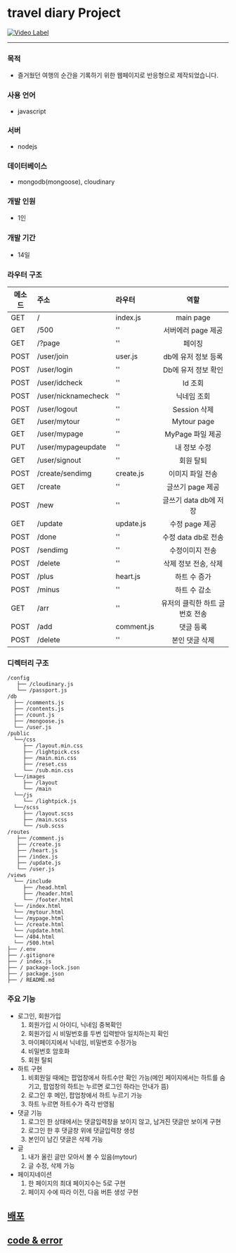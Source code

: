# travel diary Project

[![Video Label](http://img.youtube.com/vi/yGO6OGt2Zyo/0.jpg)](https://youtu.be/yGO6OGt2Zyo)

---

### 목적

- 즐거웠던 여행의 순간을 기록하기 위한 웹페이지로 반응형으로 제작되었습니다.

### 사용 언어

- javascript

### 서버

- nodejs

### 데이터베이스

- mongodb(mongoose), cloudinary

### 개발 인원

- 1인

### 개발 기간

- 14일

### 라우터 구조

| 메소드 | 주소                | 라우터     |              역할               |
| ------ | :------------------ | :--------- | :-----------------------------: |
| GET    | /                   | index.js   |            main page            |
| GET    | /500                | ''         |       서버에러 page 제공        |
| GET    | /?page              | ''         |             페이징              |
| POST   | /user/join          | user.js    |       db에 유저 정보 등록       |
| POST   | /user/login         | ''         |       Db에 유저 정보 확인       |
| POST   | /user/idcheck       | ''         |             Id 조회             |
| POST   | /user/nicknamecheck | ''         |           닉네임 조회           |
| POST   | /user/logout        | ''         |          Session 삭제           |
| GET    | /user/mytour        | ''         |           Mytour page           |
| GET    | /user/mypage        | ''         |        MyPage 파일 제공         |
| PUT    | /user/mypageupdate  | ''         |          내 정보 수정           |
| GET    | /user/signout       | ''         |            회원 탈퇴            |
| POST   | /create/sendimg     | create.js  |        이미지 파일 전송         |
| GET    | /create             | ''         |        글쓰기 page 제공         |
| POST   | /new                | ''         |      글쓰기 data db에 저장      |
| GET    | /update             | update.js  |         수정 page 제공          |
| POST   | /done               | ''         |       수정 data db로 전송       |
| POST   | /sendimg            | ''         |         수정이미지 전송         |
| POST   | /delete             | ''         |      삭제 정보 전송, 삭제       |
| POST   | /plus               | heart.js   |          하트 수 증가           |
| POST   | /minus              | ''         |          하트 수 감소           |
| GET    | /arr                | ''         | 유저의 클릭한 하트 글 번호 전송 |
| POST   | /add                | comment.js |            댓글 등록            |
| POST   | /delete             | ''         |         본인 댓글 삭제          |

### 디렉터리 구조

```
/config
   ├── /cloudinary.js
   └── /passport.js
/db
  ├── /comments.js
  ├── /contents.js
  ├── /count.js
  ├── /mongoose.js
  └── /user.js
/public
  └──/css
     ├── /layout.min.css
     ├── /lightpick.css
     ├── /main.min.css
     ├── /reset.css
     └── /sub.min.css
  └──/images
     ├── /layout
     └── /main
  └──/js
     └── /lightpick.js
  └──/scss
     ├── /layout.scss
     ├── /main.scss
     └── /sub.scss
/routes
   ├── /comment.js
   ├── /create.js
   ├── /heart.js
   ├── /index.js
   ├── /update.js
   └── /user.js
/views
  └── /include
     ├── /head.html
     ├── /header.html
     └── /footer.html
  └── /index.html
  └── /mytour.html
  └── /mypage.html
  └── /create.html
  └── /update.html
  └── /404.html
  └── /500.html
├── /.env
├── /.gitignore
├── / index.js
├── / package-lock.json
├── / package.json
├── / README.md
```

### 주요 기능

- 로그인, 회원가입
  1. 회원가입 시 아이디, 닉네임 중복확인
  2. 회원가입 시 비밀번호를 두번 입력받아 일치하는지 확인
  3. 마이페이지에서 닉네임, 비밀번호 수정가능
  4. 비밀번호 암호화
  5. 회원 탈퇴
- 하트 구현
  1. 비회원일 때에는 팝업창에서 하트수만 확인 가능(메인 페이지에서는 하트를 숨기고, 팝업창의 하트는 누르면 로그인 하라는 안내가 뜸)
  2. 로그인 후 메인, 팝업창에서 하트 누르기 가능
  3. 하트 누르면 하트수가 즉각 반영됨
- 댓글 기능
  1. 로그인 한 상태에서는 댓글입력창을 보이지 않고, 남겨진 댓글만 보이게 구현
  2. 로그인 한 후 댓글창 위에 댓글입력창 생성
  3. 본인이 남긴 댓글은 삭제 가능
- 글
  1. 내가 올린 글만 모아서 볼 수 있음(mytour)
  2. 글 수정, 삭제 가능
- 페이지네이션
  1. 한 페이지의 최대 페이지수는 5로 구현
  2. 페이지 수에 따라 이전, 다음 버튼 생성 구현

## <a href="https://worldtraveldiary.herokuapp.com/" target="_blank">배포</a>
## <a href="[https://worldtraveldiary.herokuapp.com/](https://velog.io/@pparksso/nodejs-Toy-Project-%EC%97%AC%ED%96%89-%EB%B8%94%EB%A1%9C%EA%B7%B8-%ED%86%A0%EC%9D%B4%ED%94%84%EB%A1%9C%EC%A0%9D%ED%8A%B8)" target="_blank">code & error</a>
